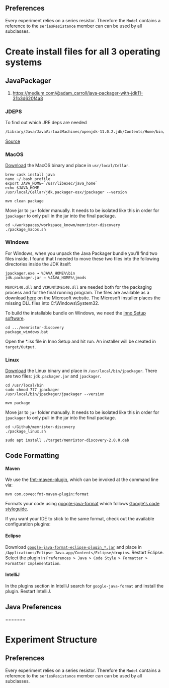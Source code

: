 ## PreferencesEvery experiment relies on a series resistor. Therefore the `Model` contains a reference to the `seriesResistance` member can can be used by all subclasses.# Create install files for all 3 operating systems## JavaPackager1. <https://medium.com/@adam_carroll/java-packager-with-jdk11-31b3d620f4a8>### JDEPSTo find out which JRE deps are needed```bash/Library/Java/JavaVirtualMachines/openjdk-11.0.2.jdk/Contents/Home/bin/jdeps --list-deps /Users/timmolter/workspaces/workspace_knowm/memristor-discovery/jar/memristor-discovery-2.0.0.jar```[Source](https://medium.com/azulsystems/using-jlink-to-build-java-runtimes-for-non-modular-applications-9568c5e70ef4)### MacOS[Download](https://mail.openjdk.java.net/pipermail/openjfx-dev/2018-September/022500.html) the MacOS binary and place in `usr/local/Cellar`.```brew cask install javanano ~/.bash_profileexport JAVA_HOME=`/usr/libexec/java_home`echo $JAVA_HOME /usr/local/Cellar/jdk.packager-osx/jpackager --version``````mvn clean package```Move jar to `jar` folder manually. It needs to be isolated like this in order for `jpackager` to only pull in the jar into the final package.```cd ~/workspaces/workspace_knowm/memristor-discovery./package_macos.sh```### WindowsFor Windows, when you unpack the Java Packager bundle you’ll find two files inside. I found that I needed to move these two files into the following directories inside the JDK itself:    jpackager.exe ➔ %JAVA_HOME%\bin    jdk.packager.jar ➔ %JAVA_HOME%\jmods    `MSVCP140.dll` and `VCRUNTIME140.dll` are needed both for the packaging process and for the final running program. The files are available as a download [here](https://www.microsoft.com/en-us/download/details.aspx?id=48145) on the Microsoft website. The Microsoft installer places the missing DLL files into C:\Windows\System32.To build the installable bundle on Windows, we need the [Inno Setup software](http://www.jrsoftware.org/isdl.php).```cd .../memristor-discoverypackage_windows.bat```Open the *.iss file in Inno Setup and hit run. An installer will be created in `target/Output`.### Linux[Download](https://mail.openjdk.java.net/pipermail/openjfx-dev/2018-September/022500.html) the Linux binary and place in `/usr/local/bin/jpackager`. There are two files: `jdk.packager.jar` and `jpackager`. ```cd /usr/local/binsudo chmod 777 jpackager/usr/local/bin/jpackager/jpackager --version``````mvn package```Move jar to `jar` folder manually. It needs to be isolated like this in order for `jpackager` to only pull in the jar into the final package.```cd ~/Github/memristor-discovery./package_linux.sh``````sudo apt install ./target/memristor-discovery-2.0.0.deb```## Code Formatting#### MavenWe use the [fmt-maven-plugin](https://github.com/coveo/fmt-maven-plugin), which can be invoked at the command line via:     mvn com.coveo:fmt-maven-plugin:format    Formats your code using [google-java-format](https://github.com/google/google-java-format) which follows [Google's code styleguide](https://google.github.io/styleguide/javaguide.html).If you want your IDE to stick to the same format, check out the available configuration plugins:#### EclipseDownload [`google-java-format-eclipse-plugin_*.jar`](https://github.com/google/google-java-format/releases) and place in `/Applications/Eclipse Java.app/Contents/Eclipse/dropins`. Restart Eclipse. Select the plugin in `Preferences > Java > Code Style > Formatter > Formatter Implementation`. #### IntelliJIn the plugins section in IntelliJ search for `google-java-format` and install the plugin. Restart IntelliJ.## Java Preferences=======# Experiment Structure## PreferencesEvery experiment relies on a series resistor. Therefore the `Model` contains a reference to the `seriesResistance` member can can be used by all subclasses.